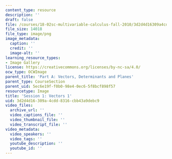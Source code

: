 ```yaml
---
content_type: resource
description: ''
draft: false
file: /courses/18-02sc-multivariable-calculus-fall-2010/3d2d4d16309a4cdd8316cbb43a9debc9_MIT18_02SC_L1Brds_1.png
file_size: 14018
file_type: image/png
image_metadata:
  caption: ''
  credit: ''
  image-alt: ''
learning_resource_types:
- Image Gallery
license: https://creativecommons.org/licenses/by-nc-sa/4.0/
ocw_type: OCWImage
parent_title: 'Part A: Vectors, Determinants and Planes'
parent_type: CourseSection
parent_uid: 5ec6e19f-f0b0-98e4-0ec6-5f8bcf898f57
resourcetype: Image
title: 'Session 1: Vectors 1'
uid: 3d2d4d16-309a-4cdd-8316-cbb43a9debc9
video_files:
  archive_url: ''
  video_captions_file: ''
  video_thumbnail_file: ''
  video_transcript_file: ''
video_metadata:
  video_speakers: ''
  video_tags: ''
  youtube_description: ''
  youtube_id: ''
---
```

